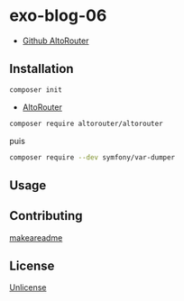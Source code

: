 # exo-blog-06

- [Github AltoRouter](https://github.com/dannyvankooten/AltoRouter)

## Installation

```bash
composer init
```

- [AltoRouter](https://altorouter.com/)

```bash
composer require altorouter/altorouter
```

puis

```bash
composer require --dev symfony/var-dumper
```

## Usage

## Contributing
[makeareadme](https://www.makeareadme.com/)

## License
[Unlicense](https://choosealicense.com/licenses/unlicense/)
